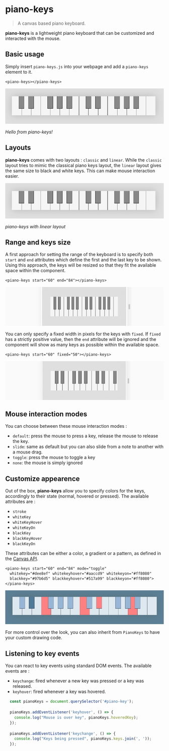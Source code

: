 # piano-keys

> A canvas based piano keyboard.

**piano-keys** is a lightweight piano keyboard that can be customized and interacted with the mouse.

## Basic usage

Simply insert `piano-keys.js` into your webpage and add a `piano-keys` element to it.
```
<piano-keys></piano-keys>
```

![alt text](https://github.com/pckerneis/piano-keys/raw/master/docs/img/classic.png "piano-keys screenshot")

*Hello from piano-keys!*

## Layouts

**piano-keys** comes with two layouts : `classic` and `linear`. While the `classic` layout tries to mimic the classical piano keys layout, the `linear` layout gives the same size to black and white keys. This can make mouse interaction easier.

![alt text](https://github.com/pckerneis/piano-keys/raw/master/docs/img/classic.png "piano-keys with linear layout")

*piano-keys with linear layout*

## Range and keys size

A first approach for setting the range of the keyboard is to specify both `start` and `end` attributes which define the first and the last key to be shown. Using this approach, the keys will be resized so that they fit the available space within the component.
```
<piano-keys start="60" end="84"></piano-keys>
```

![alt text](https://github.com/pckerneis/piano-keys/raw/master/docs/img/resize-end.gif "Resize behavior with start/end attributes")

You can only specify a fixed width in pixels for the keys with `fixed`. If `fixed` has a strictly positive value, then the `end` attribute will be ignored and the component will show as many keys as possible within the available space. 
```
<piano-keys start="60" fixed="50"></piano-keys>
```
![alt text](https://github.com/pckerneis/piano-keys/raw/master/docs/img/resize-fixed.gif "Resize behavior with fixed key size")

## Mouse interaction modes

You can choose between these mouse interaction modes :
- `default`: press the mouse to press a key, release the mouse to release the key.
- `slide`: same as default but you can also slide from a note to another with a mouse drag.
- `toggle`: press the mouse to toggle a key
- `none`: the mouse is simply ignored

## Customize appearence

Out of the box, **piano-keys** allow you to specify colors for the keys, accordingly to their state (normal, hovered or pressed). The available attributes are :
- `stroke`
- `whiteKey`
- `whiteKeyHover`
- `whiteKeyOn`
- `blackKey`
- `blackKeyHover`
- `blackKeyOn`

These attributes can be either a color, a gradient or a pattern, as defined in the [Canvas API](https://developer.mozilla.org/fr/docs/Web/API/CanvasRenderingContext2D/fillStyle).

```
<piano-keys start="60" end="84" mode="toggle"
  whitekey="#dee8ef" whitekeyhover="#aaccd9" whitekeyon="#ff8080"
  blackkey="#97b6d5" blackkeyhover="#517a99" blackkeyon="#ff8080">
</piano-keys>
```
![alt text](https://github.com/pckerneis/piano-keys/raw/master/docs/img/colors.png "piano-keys with custom colors")

For more control over the look, you can also inherit from `PianoKeys` to have your custom drawing code.

## Listening to key events

You can react to key events using standard DOM events. The available events are :
- `keychange`: fired whenever a new key was pressed or a key was released.
- `keyhover`: fired whenever a key was hovered.

```javascript
  const pianoKeys = document.querySelector('#piano-key');

  pianoKeys.addEventListener('keyhover', () => {
    console.log("Mouse is over key", pianoKeys.hoveredKey);
  });

  pianoKeys.addEventListener('keychange', () => {
    console.log("Keys being pressed", pianoKeys.keys.join(', '));
  });
```